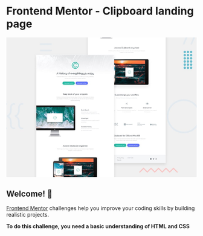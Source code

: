 # Frontend Mentor - Clipboard landing page

![Design preview for the Clipboard landing page coding challenge](./design/desktop-preview.jpg)

## Welcome! 👋



[Frontend Mentor](https://www.frontendmentor.io) challenges help you improve your coding skills by building realistic projects.

**To do this challenge, you need a basic understanding of HTML and CSS**


